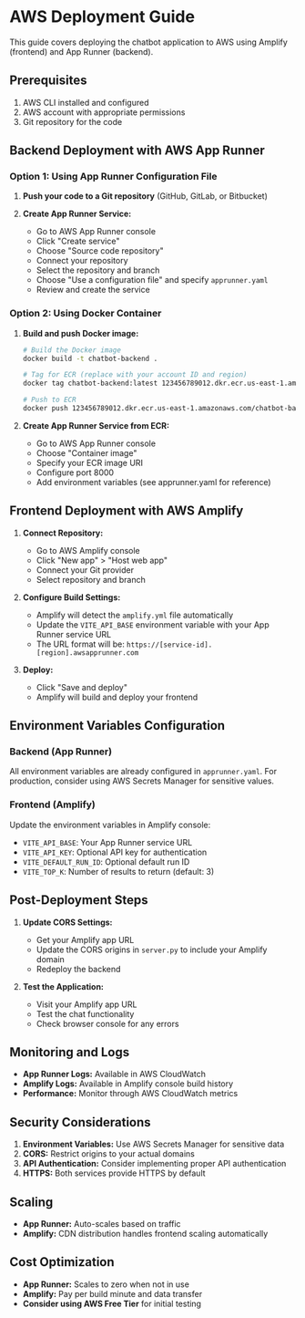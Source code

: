 # AWS Deployment Guide

This guide covers deploying the chatbot application to AWS using Amplify (frontend) and App Runner (backend).

## Prerequisites

1. AWS CLI installed and configured
2. AWS account with appropriate permissions
3. Git repository for the code

## Backend Deployment with AWS App Runner

### Option 1: Using App Runner Configuration File

1. **Push your code to a Git repository** (GitHub, GitLab, or Bitbucket)

2. **Create App Runner Service:**
   - Go to AWS App Runner console
   - Click "Create service"
   - Choose "Source code repository"
   - Connect your repository
   - Select the repository and branch
   - Choose "Use a configuration file" and specify `apprunner.yaml`
   - Review and create the service

### Option 2: Using Docker Container

1. **Build and push Docker image:**
   ```bash
   # Build the Docker image
   docker build -t chatbot-backend .
   
   # Tag for ECR (replace with your account ID and region)
   docker tag chatbot-backend:latest 123456789012.dkr.ecr.us-east-1.amazonaws.com/chatbot-backend:latest
   
   # Push to ECR
   docker push 123456789012.dkr.ecr.us-east-1.amazonaws.com/chatbot-backend:latest
   ```

2. **Create App Runner Service from ECR:**
   - Go to AWS App Runner console
   - Choose "Container image"
   - Specify your ECR image URI
   - Configure port 8000
   - Add environment variables (see apprunner.yaml for reference)

## Frontend Deployment with AWS Amplify

1. **Connect Repository:**
   - Go to AWS Amplify console
   - Click "New app" > "Host web app"
   - Connect your Git provider
   - Select repository and branch

2. **Configure Build Settings:**
   - Amplify will detect the `amplify.yml` file automatically
   - Update the `VITE_API_BASE` environment variable with your App Runner service URL
   - The URL format will be: `https://[service-id].[region].awsapprunner.com`

3. **Deploy:**
   - Click "Save and deploy"
   - Amplify will build and deploy your frontend

## Environment Variables Configuration

### Backend (App Runner)
All environment variables are already configured in `apprunner.yaml`. For production, consider using AWS Secrets Manager for sensitive values.

### Frontend (Amplify)
Update the environment variables in Amplify console:
- `VITE_API_BASE`: Your App Runner service URL
- `VITE_API_KEY`: Optional API key for authentication
- `VITE_DEFAULT_RUN_ID`: Optional default run ID
- `VITE_TOP_K`: Number of results to return (default: 3)

## Post-Deployment Steps

1. **Update CORS Settings:**
   - Get your Amplify app URL
   - Update the CORS origins in `server.py` to include your Amplify domain
   - Redeploy the backend

2. **Test the Application:**
   - Visit your Amplify app URL
   - Test the chat functionality
   - Check browser console for any errors

## Monitoring and Logs

- **App Runner Logs:** Available in AWS CloudWatch
- **Amplify Logs:** Available in Amplify console build history
- **Performance:** Monitor through AWS CloudWatch metrics

## Security Considerations

1. **Environment Variables:** Use AWS Secrets Manager for sensitive data
2. **CORS:** Restrict origins to your actual domains
3. **API Authentication:** Consider implementing proper API authentication
4. **HTTPS:** Both services provide HTTPS by default

## Scaling

- **App Runner:** Auto-scales based on traffic
- **Amplify:** CDN distribution handles frontend scaling automatically

## Cost Optimization

- **App Runner:** Scales to zero when not in use
- **Amplify:** Pay per build minute and data transfer
- **Consider using AWS Free Tier** for initial testing

